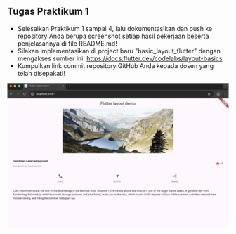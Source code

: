 ## Tugas Praktikum 1

- Selesaikan Praktikum 1 sampai 4, lalu dokumentasikan dan push ke repository Anda berupa screenshot setiap hasil pekerjaan beserta penjelasannya di file README.md!
- Silakan implementasikan di project baru "basic_layout_flutter" dengan mengakses sumber ini: https://docs.flutter.dev/codelabs/layout-basics
- Kumpulkan link commit repository GitHub Anda kepada dosen yang telah disepakati!

![image](/W6/basic_layout_flutter/images/TugasPrak1.png)